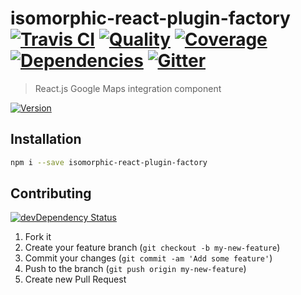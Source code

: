 # isomorphic-react-plugin-factory [![Travis CI][travis-image]][travis-url] [![Quality][codeclimate-image]][codeclimate-url] [![Coverage][codeclimate-coverage-image]][codeclimate-coverage-url] [![Dependencies][gemnasium-image]][gemnasium-url] [![Gitter][gitter-image]][gitter-url]
> React.js Google Maps integration component

[![Version][npm-image]][npm-url]


## Installation

```sh
npm i --save isomorphic-react-plugin-factory
```


## Contributing

[![devDependency Status][david-dm-image]][david-dm-url]

1. Fork it
2. Create your feature branch (`git checkout -b my-new-feature`)
3. Commit your changes (`git commit -am 'Add some feature'`)
4. Push to the branch (`git push origin my-new-feature`)
5. Create new Pull Request


[npm-image]: https://img.shields.io/npm/v/isomorphic-react-plugin-factory.svg?style=flat-square
[npm-url]: https://www.npmjs.org/package/isomorphic-react-plugin-factory

[travis-image]: https://img.shields.io/travis/tomchentw/isomorphic-react-plugin-factory.svg?style=flat-square
[travis-url]: https://travis-ci.org/tomchentw/isomorphic-react-plugin-factory
[codeclimate-image]: https://img.shields.io/codeclimate/github/tomchentw/isomorphic-react-plugin-factory.svg?style=flat-square
[codeclimate-url]: https://codeclimate.com/github/tomchentw/isomorphic-react-plugin-factory
[codeclimate-coverage-image]: https://img.shields.io/codeclimate/coverage/github/tomchentw/isomorphic-react-plugin-factory.svg?style=flat-square
[codeclimate-coverage-url]: https://codeclimate.com/github/tomchentw/isomorphic-react-plugin-factory
[gemnasium-image]: https://img.shields.io/gemnasium/tomchentw/isomorphic-react-plugin-factory.svg?style=flat-square
[gemnasium-url]: https://gemnasium.com/tomchentw/isomorphic-react-plugin-factory
[gitter-image]: https://badges.gitter.im/Join%20Chat.svg
[gitter-url]: https://gitter.im/tomchentw/isomorphic-react-plugin-factory?utm_source=badge&utm_medium=badge&utm_campaign=pr-badge&utm_content=badge
[david-dm-image]: https://img.shields.io/david/dev/tomchentw/isomorphic-react-plugin-factory.svg?style=flat-square
[david-dm-url]: https://david-dm.org/tomchentw/isomorphic-react-plugin-factory#info=devDependencies

